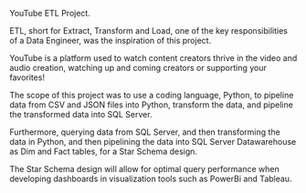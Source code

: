 YouTube ETL Project.

ETL, short for Extract, Transform and Load, one of the key responsibilities of a Data Engineer, was the inspiration of this project.

YouTube is a platform used to watch content creators thrive in the video and audio creation, watching up and coming creators or supporting your favorites!

The scope of this project was to use a coding language, Python, to pipeline data from CSV and JSON files into Python, transform the data, and pipeline the transformed data into SQL Server.

Furthermore, querying data from SQL Server, and then transforming the data in Python, and then pipelining the data into SQL Server Datawarehouse as Dim and Fact tables, for a Star Schema design.

The Star Schema design will allow for optimal query performance when developing dashboards in visualization tools such as PowerBi and Tableau.
